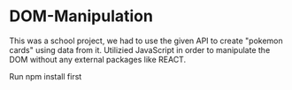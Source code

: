 # DOM-Manipulation

This was a school project, we had to use the given API to create "pokemon cards" using data from it.  Utilizied JavaScript in order to manipulate the DOM without any
external packages like REACT.

Run npm install first
